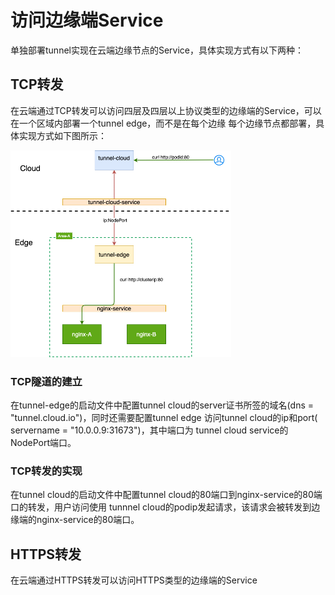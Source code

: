 # 访问边缘端Service

单独部署tunnel实现在云端边缘节点的Service，具体实现方式有以下两种：

## TCP转发

在云端通过TCP转发可以访问四层及四层以上协议类型的边缘端的Service，可以在一个区域内部署一个tunnel edge，而不是在每个边缘 每个边缘节点都部署，具体实现方式如下图所示：
<div align="left">
  <img src="./img/tcp-forward.png" width=70% title="TCP Forward">
</div>

### TCP隧道的建立

在tunnel-edge的启动文件中配置tunnel cloud的server证书所签的域名(dns = "tunnel.cloud.io")，同时还需要配置tunnel edge 访问tunnel cloud的ip和port(
servername = "10.0.0.9:31673")，其中端口为 tunnel cloud service的NodePort端口。

### TCP转发的实现

在tunnel cloud的启动文件中配置tunnel cloud的80端口到nginx-service的80端口的转发，用户访问使用 tunnnel
cloud的podip发起请求，该请求会被转发到边缘端的nginx-service的80端口。

## HTTPS转发

在云端通过HTTPS转发可以访问HTTPS类型的边缘端的Service
